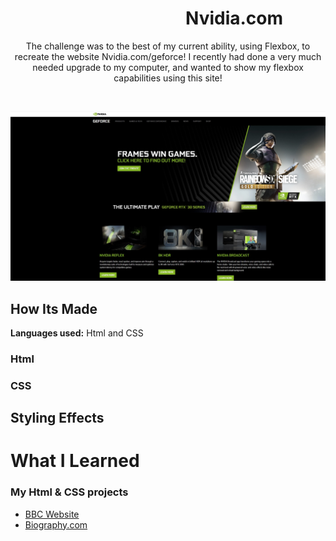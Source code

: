 # &emsp;&emsp;&emsp;&emsp;&emsp;&emsp;&emsp;&emsp;&emsp;&emsp;Nvidia.com 

<p align="center">
  The challenge was to the best of my current ability, using Flexbox, to recreate the website Nvidia.com/geforce! I recently had done a very much needed upgrade to my computer, and wanted to show my flexbox capabilities using this site! 
</p>
&emsp;
<p align="center">
<img src="https://github.com/DashlinS/Nvidia/blob/master/images/github/preview.jpg" width="900">
</p>

## How Its Made

**Languages used:** Html and CSS

### Html

### CSS

## Styling Effects

# What I Learned

### My Html & CSS projects 
* [BBC Website](https://github.com/DashlinS/BBCWebsite)
* [Biography.com](https://github.com/DashlinS/biography.com)